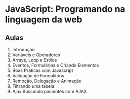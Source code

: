 # JavaScript: Programando na linguagem da web


## Aulas
1. Introdução
2. Variáveis e Operadores
3. Arrays, Loop e Estilos
4. Eventos, Formulários e Criando Elementos
5. Boas Práticas com Javascript
6. Validação de Formulários
7. Remoção, Delegação e Animação
8. Filtrando uma tabela
9. Ajax Buscando pacientes com AJAX
